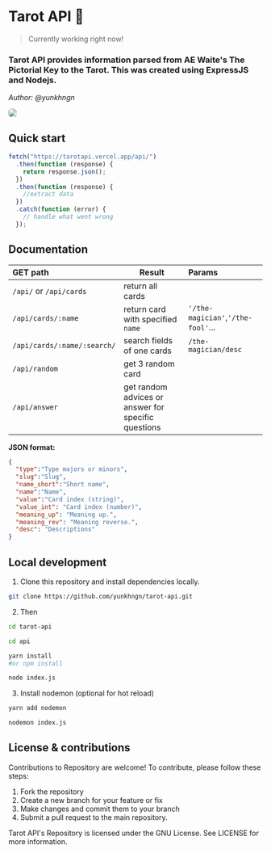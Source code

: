 # Tarot API 🔮

> Currently working right now!

### Tarot API provides information parsed from AE Waite's The Pictorial Key to the Tarot. This was created using ExpressJS and Nodejs.

*Author: @yunkhngn*

<img src="https://media.allure.com/photos/60fed2b43a2765b3b97ee23c/16:9/w_2560%2Cc_limit/wheel%2520of%2520fortune%2520tarot%2520card.jpg" style="border-radius:5px"/>

## Quick start

```javascript
fetch("https://tarotapi.vercel.app/api/")
  .then(function (response) {
    return response.json();
  })
  .then(function (response) {
    //extract data
  })
  .catch(function (error) {
    // handle what went wrong
  });
```

## Documentation

| GET path | Result| Params|
| :------------ | ---------- | :----------- |
| `/api/` or `/api/cards` | return all cards| |
| `/api/cards/:name` | return card with specified `name` | `'/the-magician'`,`'/the-fool'`... |
| `/api/cards/:name/:search/`| search fields of one cards|`/the-magician/desc`|
| `/api/random`| get 3 random card| |
| `/api/answer`| get random advices or answer for specific questions|  |

**JSON format:**
```json
{
  "type":"Type majors or minors",
  "slug":"Slug",
  "name_short":"Short name",
  "name":"Name",
  "value":"Card index (string)",
  "value_int": "Card index (number)",
  "meaning_up": "Meaning up.",
  "meaning_rev": "Meaning reverse.",
  "desc": "Descriptions"
}
```

## Local development

1. Clone this repository and install dependencies locally.

```sh
git clone https://github.com/yunkhngn/tarot-api.git
```

2. Then
```sh
cd tarot-api

cd api

yarn install
#or npm install

node index.js
```
3. Install nodemon (optional for hot reload)
```sh
yarn add nodemon

nodemon index.js
```

## License & contributions

Contributions to Repository are welcome! To contribute, please follow these steps:

1. Fork the repository
2. Create a new branch for your feature or fix
3. Make changes and commit them to your branch
4. Submit a pull request to the main repository.

Tarot API's Repository is licensed under the GNU License. See LICENSE for more information.

